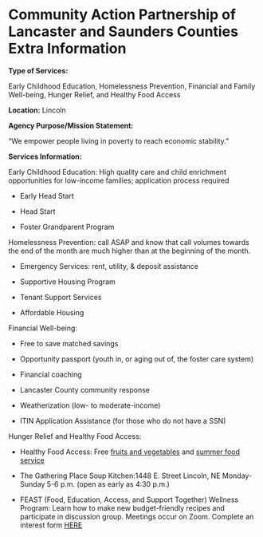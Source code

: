 # Community Action Partnership of Lancaster and Saunders Counties Extra Information

**Type of Services:** 

Early Childhood Education, Homelessness Prevention, Financial and Family Well-being, Hunger Relief, and Healthy Food Access  

**Location:** Lincoln

**Agency Purpose/Mission Statement:** 

“We empower people living in poverty to reach economic stability.” 

**Services Information:** 

Early Childhood Education: High quality care and child enrichment opportunities for low-income families; application process required 

- Early Head Start 

- Head Start 

- Foster Grandparent Program 

Homelessness Prevention: call ASAP and know that call volumes towards the end of the month are much higher than at the beginning of the month. 

- Emergency Services: rent, utility, & deposit assistance 

- Supportive Housing Program 

- Tenant Support Services 

- Affordable Housing 

Financial Well-being: 

- Free to save matched savings 

- Opportunity passport (youth in, or aging out of, the foster care system) 

- Financial coaching 

- Lancaster County community response 

- Weatherization (low- to moderate-income) 

- ITIN Application Assistance (for those who do not have a SSN) 

Hunger Relief and Healthy Food Access: 

- Healthy Food Access: Free [fruits and vegetables](https://www.lincolnfoodbank.org/services/lincoln-fresh-rural-mobile-produce/) and [summer food service](https://www.lincolnfoodbank.org/services/summer-food-for-kids/)  

- The Gathering Place Soup Kitchen:1448 E. Street Lincoln, NE Monday-Sunday 5-6 p.m. (open as early as 4:30 p.m.) 

- FEAST (Food, Education, Access, and Support Together) Wellness Program: Learn how to make new budget-friendly recipes and participate in discussion group. Meetings occur on Zoom. Complete an interest form [HERE](https://www.communityactionatwork.org/programs/hunger-relief-healthy-food-access/feast-interest-form.html) 
